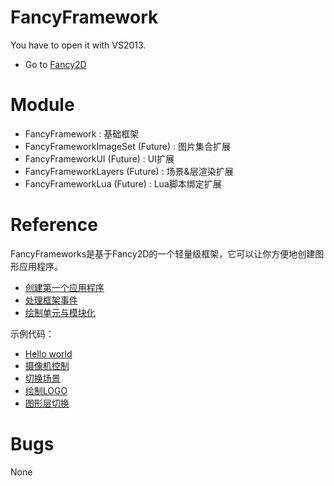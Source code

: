FancyFramework
==============

You have to open it with VS2013.

* Go to [Fancy2D](https://github.com/9chu/fancy2d)

Module
==============
* FancyFramework : 基础框架
* FancyFrameworkImageSet (Future) : 图片集合扩展
* FancyFrameworkUI (Future) : UI扩展
* FancyFrameworkLayers (Future) : 场景&层渲染扩展
* FancyFrameworkLua (Future) : Lua脚本绑定扩展

Reference
==============

FancyFrameworks是基于Fancy2D的一个轻量级框架，它可以让你方便地创建图形应用程序。

* [创建第一个应用程序](https://github.com/frimin/FancyFramework/wiki/%E5%88%9B%E5%BB%BA%E7%AC%AC%E4%B8%80%E4%B8%AA%E5%BA%94%E7%94%A8%E7%A8%8B%E5%BA%8F)
* [处理框架事件](https://github.com/frimin/FancyFramework/wiki/%E5%A4%84%E7%90%86%E6%A1%86%E6%9E%B6%E4%BA%8B%E4%BB%B6)
* [绘制单元与模块化](https://github.com/frimin/FancyFramework/wiki/%E7%BB%98%E5%88%B6%E5%8D%95%E5%85%83%E4%B8%8E%E6%A8%A1%E5%9D%97%E5%8C%96)


示例代码：

* [Hello world](https://github.com/frimin/FancyFramework/blob/master/FancyFramework/Examples/Helloworld/Example.cpp)
* [摄像机控制](https://github.com/frimin/FancyFramework/blob/master/FancyFramework/Examples/CameraControl/Example.cpp)
* [切换场景](https://github.com/frimin/FancyFramework/blob/master/FancyFramework/Examples/ChangeScene/Example.cpp)
* [绘制LOGO](https://github.com/frimin/FancyFramework/blob/master/FancyFramework/Examples/DrawLogo/Example.cpp)
* [图形层切换](https://github.com/frimin/FancyFramework/blob/master/FancyFramework/Examples/SolidLayers/Example.cpp)

Bugs
==============
None
